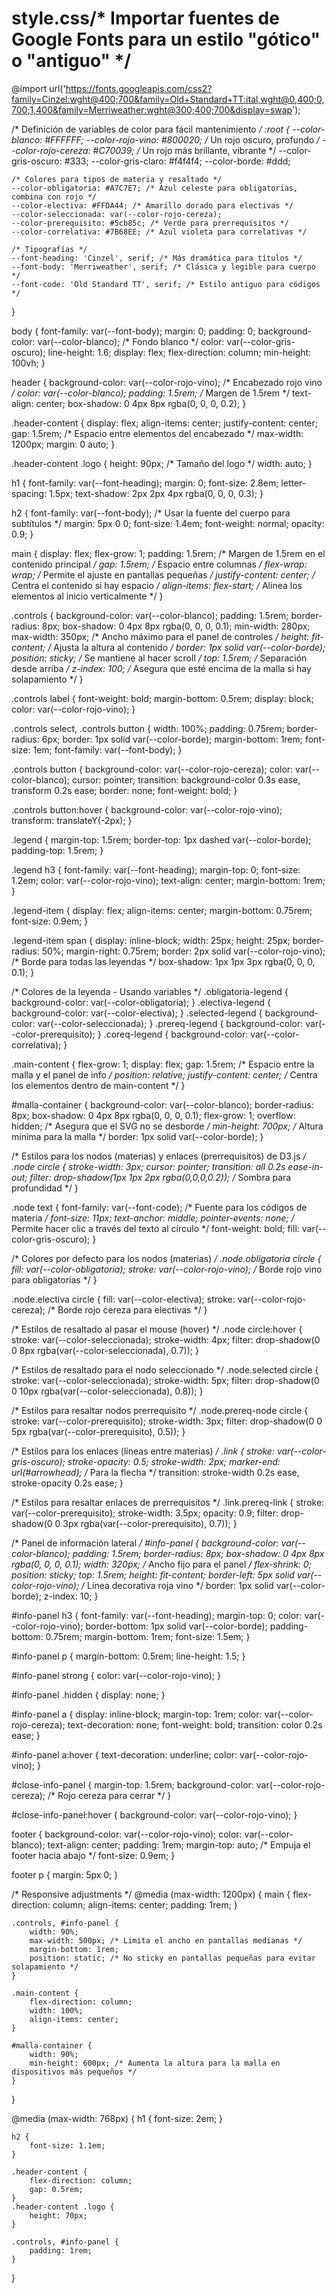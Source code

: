 # style.css/* Importar fuentes de Google Fonts para un estilo "gótico" o "antiguo" */
@import url('https://fonts.googleapis.com/css2?family=Cinzel:wght@400;700&family=Old+Standard+TT:ital,wght@0,400;0,700;1,400&family=Merriweather:wght@300;400;700&display=swap');

/* Definición de variables de color para fácil mantenimiento */
:root {
    --color-blanco: #FFFFFF;
    --color-rojo-vino: #800020; /* Un rojo oscuro, profundo */
    --color-rojo-cereza: #C70039; /* Un rojo más brillante, vibrante */
    --color-gris-oscuro: #333;
    --color-gris-claro: #f4f4f4;
    --color-borde: #ddd;

    /* Colores para tipos de materia y resaltado */
    --color-obligatoria: #A7C7E7; /* Azul celeste para obligatorias, combina con rojo */
    --color-electiva: #FFDA44; /* Amarillo dorado para electivas */
    --color-seleccionada: var(--color-rojo-cereza);
    --color-prerequisito: #5cb85c; /* Verde para prerrequisitos */
    --color-correlativa: #7B68EE; /* Azul violeta para correlativas */

    /* Tipografías */
    --font-heading: 'Cinzel', serif; /* Más dramática para títulos */
    --font-body: 'Merriweather', serif; /* Clásica y legible para cuerpo */
    --font-code: 'Old Standard TT', serif; /* Estilo antiguo para códigos */
}

body {
    font-family: var(--font-body);
    margin: 0;
    padding: 0;
    background-color: var(--color-blanco); /* Fondo blanco */
    color: var(--color-gris-oscuro);
    line-height: 1.6;
    display: flex;
    flex-direction: column;
    min-height: 100vh;
}

header {
    background-color: var(--color-rojo-vino); /* Encabezado rojo vino */
    color: var(--color-blanco);
    padding: 1.5rem; /* Margen de 1.5rem */
    text-align: center;
    box-shadow: 0 4px 8px rgba(0, 0, 0, 0.2);
}

.header-content {
    display: flex;
    align-items: center;
    justify-content: center;
    gap: 1.5rem; /* Espacio entre elementos del encabezado */
    max-width: 1200px;
    margin: 0 auto;
}

.header-content .logo {
    height: 90px; /* Tamaño del logo */
    width: auto;
}

h1 {
    font-family: var(--font-heading);
    margin: 0;
    font-size: 2.8em;
    letter-spacing: 1.5px;
    text-shadow: 2px 2px 4px rgba(0, 0, 0, 0.3);
}

h2 {
    font-family: var(--font-body); /* Usar la fuente del cuerpo para subtítulos */
    margin: 5px 0 0;
    font-size: 1.4em;
    font-weight: normal;
    opacity: 0.9;
}

main {
    display: flex;
    flex-grow: 1;
    padding: 1.5rem; /* Margen de 1.5rem en el contenido principal */
    gap: 1.5rem; /* Espacio entre columnas */
    flex-wrap: wrap; /* Permite el ajuste en pantallas pequeñas */
    justify-content: center; /* Centra el contenido si hay espacio */
    align-items: flex-start; /* Alinea los elementos al inicio verticalmente */
}

.controls {
    background-color: var(--color-blanco);
    padding: 1.5rem;
    border-radius: 8px;
    box-shadow: 0 4px 8px rgba(0, 0, 0, 0.1);
    min-width: 280px;
    max-width: 350px; /* Ancho máximo para el panel de controles */
    height: fit-content; /* Ajusta la altura al contenido */
    border: 1px solid var(--color-borde);
    position: sticky; /* Se mantiene al hacer scroll */
    top: 1.5rem; /* Separación desde arriba */
    z-index: 100; /* Asegura que esté encima de la malla si hay solapamiento */
}

.controls label {
    font-weight: bold;
    margin-bottom: 0.5rem;
    display: block;
    color: var(--color-rojo-vino);
}

.controls select,
.controls button {
    width: 100%;
    padding: 0.75rem;
    border-radius: 6px;
    border: 1px solid var(--color-borde);
    margin-bottom: 1rem;
    font-size: 1em;
    font-family: var(--font-body);
}

.controls button {
    background-color: var(--color-rojo-cereza);
    color: var(--color-blanco);
    cursor: pointer;
    transition: background-color 0.3s ease, transform 0.2s ease;
    border: none;
    font-weight: bold;
}

.controls button:hover {
    background-color: var(--color-rojo-vino);
    transform: translateY(-2px);
}

.legend {
    margin-top: 1.5rem;
    border-top: 1px dashed var(--color-borde);
    padding-top: 1.5rem;
}

.legend h3 {
    font-family: var(--font-heading);
    margin-top: 0;
    font-size: 1.2em;
    color: var(--color-rojo-vino);
    text-align: center;
    margin-bottom: 1rem;
}

.legend-item {
    display: flex;
    align-items: center;
    margin-bottom: 0.75rem;
    font-size: 0.9em;
}

.legend-item span {
    display: inline-block;
    width: 25px;
    height: 25px;
    border-radius: 50%;
    margin-right: 0.75rem;
    border: 2px solid var(--color-rojo-vino); /* Borde para todas las leyendas */
    box-shadow: 1px 1px 3px rgba(0, 0, 0, 0.1);
}

/* Colores de la leyenda - Usando variables */
.obligatoria-legend { background-color: var(--color-obligatoria); }
.electiva-legend { background-color: var(--color-electiva); }
.selected-legend { background-color: var(--color-seleccionada); }
.prereq-legend { background-color: var(--color-prerequisito); }
.coreq-legend { background-color: var(--color-correlativa); }


.main-content {
    flex-grow: 1;
    display: flex;
    gap: 1.5rem; /* Espacio entre la malla y el panel de info */
    position: relative;
    justify-content: center; /* Centra los elementos dentro de main-content */
}

#malla-container {
    background-color: var(--color-blanco);
    border-radius: 8px;
    box-shadow: 0 4px 8px rgba(0, 0, 0, 0.1);
    flex-grow: 1;
    overflow: hidden; /* Asegura que el SVG no se desborde */
    min-height: 700px; /* Altura mínima para la malla */
    border: 1px solid var(--color-borde);
}

/* Estilos para los nodos (materias) y enlaces (prerrequisitos) de D3.js */
.node circle {
    stroke-width: 3px;
    cursor: pointer;
    transition: all 0.2s ease-in-out;
    filter: drop-shadow(1px 1px 2px rgba(0,0,0,0.2)); /* Sombra para profundidad */
}

.node text {
    font-family: var(--font-code); /* Fuente para los códigos de materia */
    font-size: 11px;
    text-anchor: middle;
    pointer-events: none; /* Permite hacer clic a través del texto al círculo */
    font-weight: bold;
    fill: var(--color-gris-oscuro);
}

/* Colores por defecto para los nodos (materias) */
.node.obligatoria circle {
    fill: var(--color-obligatoria);
    stroke: var(--color-rojo-vino); /* Borde rojo vino para obligatorias */
}

.node.electiva circle {
    fill: var(--color-electiva);
    stroke: var(--color-rojo-cereza); /* Borde rojo cereza para electivas */
}

/* Estilos de resaltado al pasar el mouse (hover) */
.node circle:hover {
    stroke: var(--color-seleccionada);
    stroke-width: 4px;
    filter: drop-shadow(0 0 8px rgba(var(--color-seleccionada), 0.7));
}

/* Estilos de resaltado para el nodo seleccionado */
.node.selected circle {
    stroke: var(--color-seleccionada);
    stroke-width: 5px;
    filter: drop-shadow(0 0 10px rgba(var(--color-seleccionada), 0.8));
}

/* Estilos para resaltar nodos prerrequisito */
.node.prereq-node circle {
    stroke: var(--color-prerequisito);
    stroke-width: 3px;
    filter: drop-shadow(0 0 5px rgba(var(--color-prerequisito), 0.5));
}


/* Estilos para los enlaces (líneas entre materias) */
.link {
    stroke: var(--color-gris-oscuro);
    stroke-opacity: 0.5;
    stroke-width: 2px;
    marker-end: url(#arrowhead); /* Para la flecha */
    transition: stroke-width 0.2s ease, stroke-opacity 0.2s ease;
}

/* Estilos para resaltar enlaces de prerrequisitos */
.link.prereq-link {
    stroke: var(--color-prerequisito);
    stroke-width: 3.5px;
    opacity: 0.9;
    filter: drop-shadow(0 0 3px rgba(var(--color-prerequisito), 0.7));
}

/* Panel de información lateral */
#info-panel {
    background-color: var(--color-blanco);
    padding: 1.5rem;
    border-radius: 8px;
    box-shadow: 0 4px 8px rgba(0, 0, 0, 0.1);
    width: 320px; /* Ancho fijo para el panel */
    flex-shrink: 0;
    position: sticky;
    top: 1.5rem;
    height: fit-content;
    border-left: 5px solid var(--color-rojo-vino); /* Línea decorativa roja vino */
    border: 1px solid var(--color-borde);
    z-index: 10;
}

#info-panel h3 {
    font-family: var(--font-heading);
    margin-top: 0;
    color: var(--color-rojo-vino);
    border-bottom: 1px solid var(--color-borde);
    padding-bottom: 0.75rem;
    margin-bottom: 1rem;
    font-size: 1.5em;
}

#info-panel p {
    margin-bottom: 0.5rem;
    line-height: 1.5;
}

#info-panel strong {
    color: var(--color-rojo-vino);
}

#info-panel .hidden {
    display: none;
}

#info-panel a {
    display: inline-block;
    margin-top: 1rem;
    color: var(--color-rojo-cereza);
    text-decoration: none;
    font-weight: bold;
    transition: color 0.2s ease;
}

#info-panel a:hover {
    text-decoration: underline;
    color: var(--color-rojo-vino);
}

#close-info-panel {
    margin-top: 1.5rem;
    background-color: var(--color-rojo-cereza); /* Rojo cereza para cerrar */
}

#close-info-panel:hover {
    background-color: var(--color-rojo-vino);
}

footer {
    background-color: var(--color-rojo-vino);
    color: var(--color-blanco);
    text-align: center;
    padding: 1rem;
    margin-top: auto; /* Empuja el footer hacia abajo */
    font-size: 0.9em;
}

footer p {
    margin: 5px 0;
}

/* Responsive adjustments */
@media (max-width: 1200px) {
    main {
        flex-direction: column;
        align-items: center;
        padding: 1rem;
    }

    .controls, #info-panel {
        width: 90%;
        max-width: 500px; /* Limita el ancho en pantallas medianas */
        margin-bottom: 1rem;
        position: static; /* No sticky en pantallas pequeñas para evitar solapamiento */
    }

    .main-content {
        flex-direction: column;
        width: 100%;
        align-items: center;
    }

    #malla-container {
        width: 90%;
        min-height: 600px; /* Aumenta la altura para la malla en dispositivos más pequeños */
    }
}

@media (max-width: 768px) {
    h1 {
        font-size: 2em;
    }

    h2 {
        font-size: 1.1em;
    }

    .header-content {
        flex-direction: column;
        gap: 0.5rem;
    }
    .header-content .logo {
        height: 70px;
    }

    .controls, #info-panel {
        padding: 1rem;
    }
}
